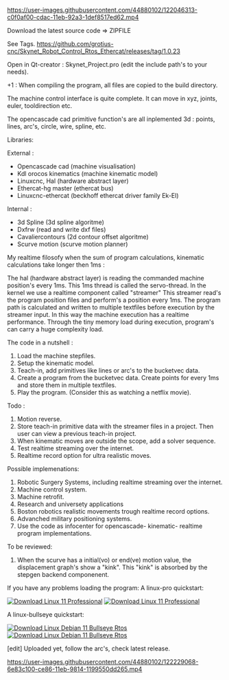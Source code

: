 https://user-images.githubusercontent.com/44880102/122046313-c0f0af00-cdac-11eb-92a3-1def8517ed62.mp4

Download the latest source code => ZIPFILE

See Tags. https://github.com/grotius-cnc/Skynet_Robot_Control_Rtos_Ethercat/releases/tag/1.0.23

Open in Qt-creator : Skynet_Project.pro (edit the include path's to your needs).

+1 : When compiling the program, all files are copied to the build directory. 

The machine control interface is quite complete. It can move in xyz, joints, euler, tooldirection etc.

The opencascade cad primitive function's are all inplemented 3d : points, lines, arc's, circle, wire, spline, etc. 

Libraries:

External :
- Opencascade cad (machine visualisation)
- Kdl orocos kinematics (machine kinematic model)
- Linuxcnc, Hal (hardware abstract layer)
- Ethercat-hg master (ethercat bus)
- Linuxcnc-ethercat (beckhoff ethercat driver family Ek-El)

Internal :
- 3d Spline (3d spline algoritme)
- Dxfrw (read and write dxf files)
- Cavaliercontours (2d contour offset algoritme)
- Scurve motion (scurve motion planner)

My realtime filosofy when the sum of program calculations, kinematic calculations take longer then 1ms :

The hal (hardware abstract layer) is reading the commanded machine position's every 1ms. This 1ms thread is called the servo-thread.
In the kernel we use a realtime component called "streamer" This streamer read's the program position files and perform's a position every 1ms.
The program path is calculated and written to multiple textfiles before execution by the streamer input.
In this way the machine execution has a realtime performance. Through the tiny memory load during execution, program's can carry a huge complexity load.

The code in a nutshell :
1. Load the machine stepfiles.
2. Setup the kinematic model.
3. Teach-in, add primitives like lines or arc's to the bucketvec data.
4. Create a program from the bucketvec data. Create points for every 1ms and store them in multiple textfiles.
5. Play the program. (Consider this as watching a netflix movie).

Todo :
1. Motion reverse.
2. Store teach-in primitive data with the streamer files in a project. Then user can view a previous teach-in project.
3. When kinematic moves are outside the scope, add a solver sequence.
4. Test realtime streaming over the internet.
5. Realtime record option for ultra realistic moves.

Possible implemenations:
1. Robotic Surgery Systems, including realtime streaming over the internet.
2. Machine control system.
3. Machine retrofit.
4. Research and universety applications
5. Boston robotics realistic movements trough realtime record options.
6. Advanched military positioning systems.
7. Use the code as infocenter for opencascade- kinematic- realtime program implementations.

To be reviewed:
1. When the scurve has a initial(vo) or end(ve) motion value, the displacement graph's show a "kink". This "kink" is absorbed by the stepgen backend componenent.

If you have any problems loading the program:
A linux-pro quickstart:

[![Download Linux 11 Professional ](https://a.fsdn.com/con/app/sf-download-button)](https://sourceforge.net/projects/linux-11-pro/files/latest/download)
[![Download Linux 11 Professional ](https://img.shields.io/sourceforge/dt/linux-11-pro.svg)](https://sourceforge.net/projects/linux-11-pro/files/latest/download)

A linux-bullseye quickstart:

[![Download Linux Debian 11 Bullseye Rtos  ](https://a.fsdn.com/con/app/sf-download-button)](https://sourceforge.net/projects/linux-debian-bullseye-11-rtos/files/latest/download)
[![Download Linux Debian 11 Bullseye Rtos  ](https://img.shields.io/sourceforge/dt/linux-debian-bullseye-11-rtos.svg)](https://sourceforge.net/projects/linux-debian-bullseye-11-rtos/files/latest/download)

[edit]
Uploaded yet, follow the arc's, check latest release.

https://user-images.githubusercontent.com/44880102/122229068-6e83c100-ce86-11eb-9814-1199550dd265.mp4



